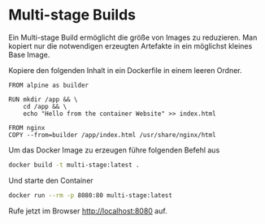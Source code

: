 # Multi-stage Builds

Ein Multi-stage Build ermöglicht die größe von Images zu reduzieren. Man kopiert nur die notwendigen erzeugten Artefakte in ein möglichst kleines Base Image.

Kopiere den folgenden Inhalt in ein Dockerfile in einem leeren Ordner.

```text
FROM alpine as builder

RUN mkdir /app && \
    cd /app && \
    echo "Hello from the container Website" >> index.html

FROM nginx
COPY --from=builder /app/index.html /usr/share/nginx/html
```

Um das Docker Image zu erzeugen führe folgenden Befehl aus

```bash
docker build -t multi-stage:latest .
```

Und starte den Container

```bash
docker run --rm -p 8080:80 multi-stage:latest
```

Rufe jetzt im Browser [http://localhost:8080](http://localhost:8080) auf.

